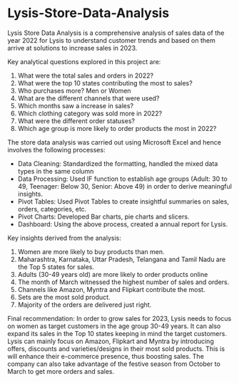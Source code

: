 # Lysis-Store-Data-Analysis
Lysis Store Data Analysis is a comprehensive analysis of sales data of the year 2022 for Lysis to understand customer trends and based on them arrive at solutions to increase sales in 2023.

Key analytical questions explored in this project are:
1. What were the total sales and orders in 2022?
2. What were the top 10 states contributing the most to sales?
3. Who purchases more? Men or Women
4. What are the different channels that were used?
5. Which months saw a increase in sales?
6. Which clothing category was sold more in 2022?
7. What were the different order statuses?
8. Which age group is more likely to order products the most in 2022?

The store data analysis was carried out using Microsoft Excel and hence involves the following processes:
- Data Cleaning: Standardized the formatting, handled the mixed data types in the same column
- Data Processing: Used IF function to establish age groups (Adult: 30 to 49, Teenager: Below 30, Senior: Above 49) in order to derive
  meaningful insights.
- Pivot Tables: Used Pivot Tables to create insightful summaries on sales, orders, categories, etc.
- Pivot Charts: Developed Bar charts, pie charts and slicers.
- Dashboard: Using the above process, created a annual report for Lysis.

Key insights derived from the analysis:
1. Women are more likely to buy products than men.
2. Maharashtra, Karnataka, Uttar Pradesh, Telangana and Tamil Nadu are the Top 5 states for sales.
3. Adults (30-49 years old) are more likely to order products online
4. The month of March witnessed the highest number of sales and orders.
5. Channels like Amazon, Myntra and Flipkart contribute the most.
6. Sets are the most sold product.
7. Majority of the orders are delivered just right.

Final recommendation:
In order to grow sales for 2023, Lysis needs to focus on women as target customers in the age group 30-49 years. It can also expand its sales in the Top 10 states keeping in mind the target customers. Lysis can mainly focus on Amazon, Flipkart and Myntra by introducing offers, discounts and varieties/designs in their most sold products. This is will enhance their e-commerce presence, thus boosting sales. The company can also take advantage of the festive season from October to March to get more orders and sales.

